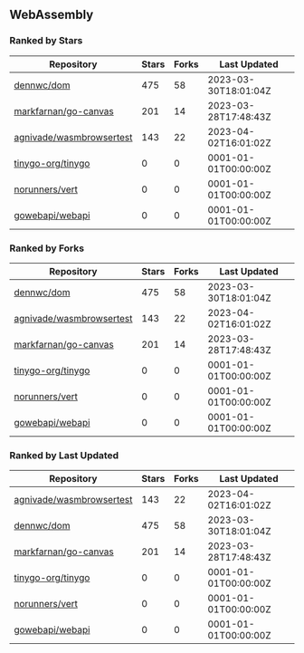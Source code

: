 ## WebAssembly

### Ranked by Stars

| Repository | Stars | Forks | Last Updated |
|------------|-------|-------|--------------|
| [dennwc/dom](https://github.com/dennwc/dom) | 475 | 58 | 2023-03-30T18:01:04Z |
| [markfarnan/go-canvas](https://github.com/markfarnan/go-canvas) | 201 | 14 | 2023-03-28T17:48:43Z |
| [agnivade/wasmbrowsertest](https://github.com/agnivade/wasmbrowsertest) | 143 | 22 | 2023-04-02T16:01:02Z |
| [tinygo-org/tinygo](https://github.com/tinygo-org/tinygo) | 0 | 0 | 0001-01-01T00:00:00Z |
| [norunners/vert](https://github.com/norunners/vert) | 0 | 0 | 0001-01-01T00:00:00Z |
| [gowebapi/webapi](https://github.com/gowebapi/webapi) | 0 | 0 | 0001-01-01T00:00:00Z |

### Ranked by Forks

| Repository | Stars | Forks | Last Updated |
|------------|-------|-------|--------------|
| [dennwc/dom](https://github.com/dennwc/dom) | 475 | 58 | 2023-03-30T18:01:04Z |
| [agnivade/wasmbrowsertest](https://github.com/agnivade/wasmbrowsertest) | 143 | 22 | 2023-04-02T16:01:02Z |
| [markfarnan/go-canvas](https://github.com/markfarnan/go-canvas) | 201 | 14 | 2023-03-28T17:48:43Z |
| [tinygo-org/tinygo](https://github.com/tinygo-org/tinygo) | 0 | 0 | 0001-01-01T00:00:00Z |
| [norunners/vert](https://github.com/norunners/vert) | 0 | 0 | 0001-01-01T00:00:00Z |
| [gowebapi/webapi](https://github.com/gowebapi/webapi) | 0 | 0 | 0001-01-01T00:00:00Z |

### Ranked by Last Updated

| Repository | Stars | Forks | Last Updated |
|------------|-------|-------|--------------|
| [agnivade/wasmbrowsertest](https://github.com/agnivade/wasmbrowsertest) | 143 | 22 | 2023-04-02T16:01:02Z |
| [dennwc/dom](https://github.com/dennwc/dom) | 475 | 58 | 2023-03-30T18:01:04Z |
| [markfarnan/go-canvas](https://github.com/markfarnan/go-canvas) | 201 | 14 | 2023-03-28T17:48:43Z |
| [tinygo-org/tinygo](https://github.com/tinygo-org/tinygo) | 0 | 0 | 0001-01-01T00:00:00Z |
| [norunners/vert](https://github.com/norunners/vert) | 0 | 0 | 0001-01-01T00:00:00Z |
| [gowebapi/webapi](https://github.com/gowebapi/webapi) | 0 | 0 | 0001-01-01T00:00:00Z |

